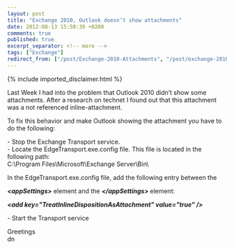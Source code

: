 ```yaml
---
layout: post
title: "Exchange 2010, Outlook doesn’t show attachments"
date: 2012-08-13 15:50:39 +0200
comments: true
published: true
excerpt_separator: <!-- more -->
tags: ["Exchange"]
redirect_from: ["/post/Exchange-2010-Attachments", "/post/exchange-2010-attachments"]
---
```

<!-- more -->
{% include imported_disclaimer.html %}
<p>Last Week I had into the problem that Outlook 2010 didn’t show some attachments. After a research on technet I found out that this attachment was a not referenced inline-attachment.</p>  <p>To fix this behavior and make Outlook showing the attachment you have to do the following:</p>  <p>- Stop the Exchange Transport service.    <br />- Locate the EdgeTransport.exe.config file. This file is located in the following path:     <br />C:\Program Files\Microsoft\Exchange Server\Bin\ </p>  <p>In the EdgeTransport.exe.config file, add the following entry between the </p>  <p><strong><em>&lt;appSettings&gt;</em></strong> element and the <strong><em>&lt;/appSettings&gt; </em></strong>element: </p>  <p><strong><em>&lt;add key=&quot;TreatInlineDispositionAsAttachment&quot; value=&quot;true&quot; /&gt;</em></strong> </p>  <p>- Start the Transport service</p>  <p>Greetings    <br />dn</p>
